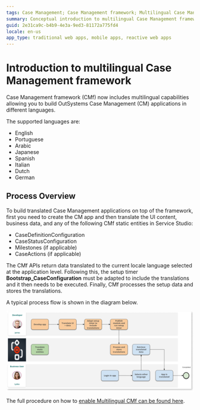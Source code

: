 ```yaml
---
tags: Case Management; Case Management framework; Multilingual Case Management framework
summary: Conceptual introduction to multilingual Case Management framework.
guid: 2e31ca9c-b4b9-4e3a-9ed3-81172a775fd4
locale: en-us
app_type: traditional web apps, mobile apps, reactive web apps
---
```


# Introduction to multilingual Case Management framework

Case Management framework (CMf) now includes multilingual capabilities allowing you to build OutSystems Case Management (CM) applications in different languages. 

The supported languages are:

* English
* Portuguese
* Arabic
* Japanese
* Spanish
* Italian
* Dutch
* German

## Process Overview

To build translated Case Management applications on top of the framework, first you need to create the CM app and then translate the UI content, business data, and any of the following CMf static entities in Service Studio:

* CaseDefinitionConfiguration
* CaseStatusConfiguration
* Milestones (if applicable)
* CaseActions (if applicable)

The CMf APIs return data translated to the current locale language selected at the application level. Following this, the setup timer **Bootstrap_CaseConfiguration** must be adapted to include the translations and it then needs to be executed. Finally, CMf processes the setup data and stores the translations.

A typical process flow is shown in the diagram below.

![](images/cmf-mlingual-flow-diag.png)

The full procedure on how to [enable Multilingual CMf can be found here](enabling-multilingualcmf.md).
